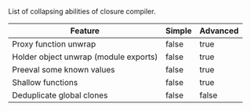 List of collapsing abilities of closure compiler.

| Feature | Simple | Advanced |
|---|---|---|
| Proxy function unwrap | false | true |
| Holder object unwrap (module exports) | false | true |
| Preeval some known values | false | true |
| Shallow functions | false | true |
| Deduplicate global clones | false | false |